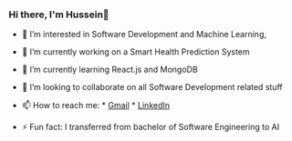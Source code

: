 ### Hi there, I'm Hussein👋

- 👀 I’m interested in Software Development and Machine Learning, 
- 🔭 I’m currently working on a Smart Health Prediction System
- 🌱 I’m currently learning React.js and MongoDB
- 👯 I’m looking to collaborate on all Software Development related stuff 
- 📫 How to reach me: 
                      * [Gmail](husseinahmedselim@gmail.com)
                      * [LinkedIn](https://www.linkedin.com/in/hussein-aly-6190521a0/)
                        
- ⚡ Fun fact: I transferred from bachelor of Software Engineering to AI 

